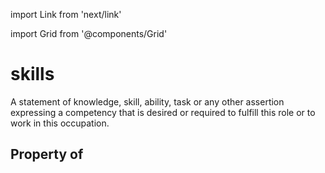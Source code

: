 import Link from 'next/link'
  
import Grid from '@components/Grid'

# skills

A statement of knowledge, skill, ability, task or any other assertion expressing a competency that is desired or required to fulfill this role or to work in this occupation.

## Property of



